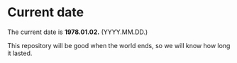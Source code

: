 # Current date

The current date is **1978.01.02.** (YYYY.MM.DD.)

This repository will be good when the world ends, so we will know how long it lasted.